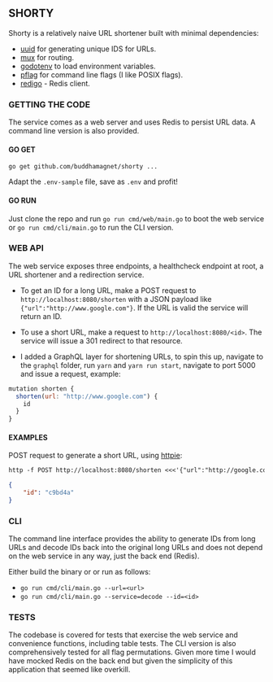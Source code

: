 ## SHORTY

Shorty is a relatively naive URL shortener built with
minimal dependencies:

* [uuid](https://github.com/google/uuid) for generating unique IDS for URLs.
* [mux](https://github.com/gorilla/mux) for routing.
* [godotenv](https://github.com/joho/godotenv) to load environment variables.
* [pflag](https://github.com/spf13/pflag) for command line flags (I like POSIX flags).
* [redigo](https://github.com/gomodule/redigo) - Redis client.

### GETTING THE CODE

The service comes as a web server and uses Redis to persist URL data. A command line
version is also provided.

#### GO GET

```go get github.com/buddhamagnet/shorty ...```

Adapt the ```.env-sample``` file, save as ```.env``` and profit!

#### GO RUN

Just clone the repo and run ```go run cmd/web/main.go``` to boot the web service or ```go run cmd/cli/main.go``` to run the CLI version.

###  WEB API

The web service exposes three endpoints, a healthcheck endpoint at root, a URL shortener and a redirection service. 

* To get an ID for a long URL, make a POST request to ```http://localhost:8080/shorten``` with a JSON payload like ```{"url":"http://www.google.com"}```. If the URL is valid the service will return an ID.
* To use a short URL, make a request to ```http://localhost:8080/<id>```. The service will issue a 301 redirect to that resource.

* I added a GraphQL layer for shortening URLs, to spin this up, navigate to the ```graphql``` folder, run ```yarn``` and ```yarn run start```, navigate to port 5000 and issue a request, example:

```javascript
mutation shorten {
  shorten(url: "http://www.google.com") {
    id
  }
}
```

#### EXAMPLES

POST request to generate a short URL, using [httpie](https://httpie.org/):

```txt
http -f POST http://localhost:8080/shorten <<<'{"url":"http://google.com"}'
```

```json
{
    "id": "c9bd4a"
}
```

### CLI

The command line interface provides the ability to generate IDs from long URLs and
decode IDs back into the original long URLs and does not depend on the web service in any way, just the back end (Redis).

Either build the binary or or run as follows:

* ```go run cmd/cli/main.go --url=<url>```
* ```go run cmd/cli/main.go --service=decode --id=<id>```

### TESTS

The codebase is covered for tests that exercise the web service and convenience functions, including table tests. The CLI version is also comprehensively tested for all flag permutations. Given more time I would have mocked Redis on the back end but given the simplicity of this application that seemed like overkill.

